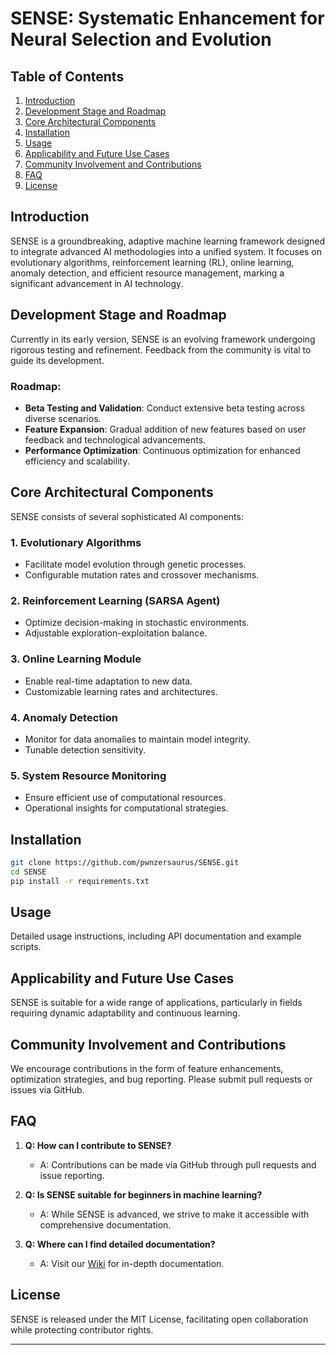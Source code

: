 # SENSE: Systematic Enhancement for Neural Selection and Evolution

## Table of Contents
1. [Introduction](#introduction)
2. [Development Stage and Roadmap](#development-stage-and-roadmap)
3. [Core Architectural Components](#core-architectural-components)
4. [Installation](#installation)
5. [Usage](#usage)
6. [Applicability and Future Use Cases](#applicability-and-future-use-cases)
7. [Community Involvement and Contributions](#community-involvement-and-contributions)
8. [FAQ](#faq)
9. [License](#license)

## Introduction
SENSE is a groundbreaking, adaptive machine learning framework designed to integrate advanced AI methodologies into a unified system. It focuses on evolutionary algorithms, reinforcement learning (RL), online learning, anomaly detection, and efficient resource management, marking a significant advancement in AI technology.

## Development Stage and Roadmap
Currently in its early version, SENSE is an evolving framework undergoing rigorous testing and refinement. Feedback from the community is vital to guide its development.

### Roadmap:
- **Beta Testing and Validation**: Conduct extensive beta testing across diverse scenarios.
- **Feature Expansion**: Gradual addition of new features based on user feedback and technological advancements.
- **Performance Optimization**: Continuous optimization for enhanced efficiency and scalability.

## Core Architectural Components
SENSE consists of several sophisticated AI components:

### 1. Evolutionary Algorithms
   - Facilitate model evolution through genetic processes.
   - Configurable mutation rates and crossover mechanisms.

### 2. Reinforcement Learning (SARSA Agent)
   - Optimize decision-making in stochastic environments.
   - Adjustable exploration-exploitation balance.

### 3. Online Learning Module
   - Enable real-time adaptation to new data.
   - Customizable learning rates and architectures.

### 4. Anomaly Detection
   - Monitor for data anomalies to maintain model integrity.
   - Tunable detection sensitivity.

### 5. System Resource Monitoring
   - Ensure efficient use of computational resources.
   - Operational insights for computational strategies.

## Installation
```bash
git clone https://github.com/pwnzersaurus/SENSE.git
cd SENSE
pip install -r requirements.txt
```

## Usage
Detailed usage instructions, including API documentation and example scripts.

## Applicability and Future Use Cases
SENSE is suitable for a wide range of applications, particularly in fields requiring dynamic adaptability and continuous learning.

## Community Involvement and Contributions
We encourage contributions in the form of feature enhancements, optimization strategies, and bug reporting. Please submit pull requests or issues via GitHub.

## FAQ
1. **Q: How can I contribute to SENSE?**
   - A: Contributions can be made via GitHub through pull requests and issue reporting.

2. **Q: Is SENSE suitable for beginners in machine learning?**
   - A: While SENSE is advanced, we strive to make it accessible with comprehensive documentation.

3. **Q: Where can I find detailed documentation?**
   - A: Visit our [Wiki](https://github.com/pwnzersaurus/SENSE/wiki) for in-depth documentation.

## License
SENSE is released under the MIT License, facilitating open collaboration while protecting contributor rights.

---
